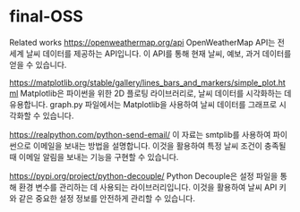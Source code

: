 # final-OSS
Related works
https://openweathermap.org/api
OpenWeatherMap API는 전 세계 날씨 데이터를 제공하는 API입니다. 이 API를 통해 현재 날씨, 예보, 과거 데이터를 얻을 수 있습니다.

https://matplotlib.org/stable/gallery/lines_bars_and_markers/simple_plot.html
Matplotlib은 파이썬을 위한 2D 플로팅 라이브러리로, 날씨 데이터를 시각화하는 데 유용합니다. graph.py 파일에서는 Matplotlib을 사용하여 날씨 데이터를 그래프로 시각화할 수 있습니다.

https://realpython.com/python-send-email/
이 자료는 smtplib를 사용하여 파이썬으로 이메일을 보내는 방법을 설명합니다. 이것을 활용하여 특정 날씨 조건이 충족될 때 이메일 알림을 보내는 기능을 구현할 수 있습니다.

https://pypi.org/project/python-decouple/
Python Decouple은 설정 파일을 통해 환경 변수를 관리하는 데 사용되는 라이브러리입니다. 이것을 활용하여 날씨 API 키와 같은 중요한 설정 정보를 안전하게 관리할 수 있습니다.

